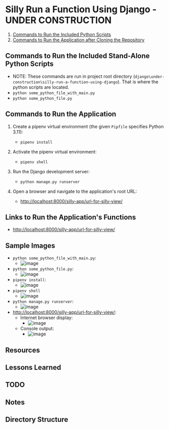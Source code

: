 # Silly Run a Function Using Django - **UNDER CONSTRUCTION**

1. [Commands to Run the Included Python Scripts](./README.md#commands-to-run-the-included-stand-alone-python-scripts)
1. [Commands to Run the Application after Cloning the Repository](./README.md#commands-to-run-the-application-after-cloning-the-repository)

## Commands to Run the Included Stand-Alone Python Scripts

* NOTE: These commands are run in project root directory (`django\under-construction\silly-run-a-function-using-django`). That is where the python scripts are located.
* `python some_python_file_with_main.py`
* `python some_python_file.py`

## Commands to Run the Application

1. Create a pipenv virtual environment (the given `Pipfile` specifies Python 3.11):
    * `pipenv install`

1. Activate the pipenv virtual environment:
    * `pipenv shell`

1. Run the Django development server:
    * `python manage.py runserver`

1. Open a browser and navigate to the application's root URL:
    * <http://localhost:8000/silly-app/url-for-silly-view/>

## Links to Run the Application's Functions

* <http://localhost:8000/silly-app/url-for-silly-view/>

## Sample Images

* `python some_python_file_with_main.py`:
  * ![image](https://user-images.githubusercontent.com/47562501/206471650-0ed3abca-318c-49d9-ab20-d606a1542a09.png)
* `python some_python_file.py`:
  * ![image](https://user-images.githubusercontent.com/47562501/206471830-91ebe605-3ac3-457d-bbe6-b97eea3316bd.png)
* `pipenv install`:
  * ![image](https://user-images.githubusercontent.com/47562501/206470430-50861c67-6b85-4be9-a22f-80e3e3fab627.png)
* `pipenv shell`
  * ![image](https://user-images.githubusercontent.com/47562501/206470662-11fb88c1-d30a-4dad-909c-b7fdf334103c.png)
* `python manage.py runserver`:
  * ![image](https://user-images.githubusercontent.com/47562501/206469247-571317c7-e23e-4b86-b07f-c44417b32eca.png)
* <http://localhost:8000/silly-app/url-for-silly-view/>:
  * Internet browser display:
    * ![image](https://user-images.githubusercontent.com/47562501/206473049-b338fac0-88c1-4383-816b-bd44b6bab1d1.png)
  * Console output:
    * ![image](https://user-images.githubusercontent.com/47562501/206473494-6a8f488c-b71f-4368-ab5b-e3bedef938d5.png)

## Resources

## Lessons Learned

## TODO

## Notes

## Directory Structure
